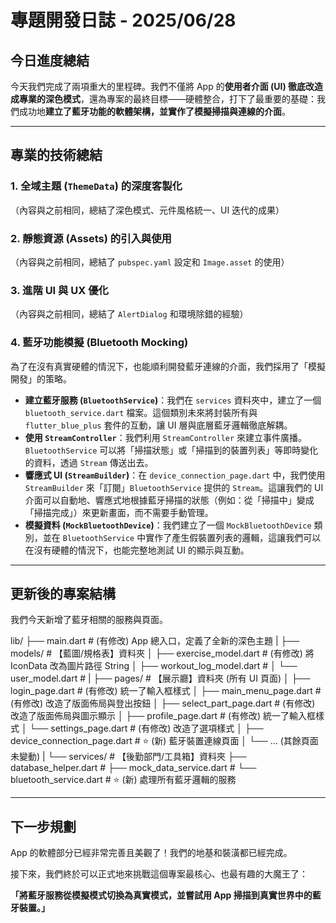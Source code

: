 # 專題開發日誌 - 2025/06/28

## 今日進度總結

今天我們完成了兩項重大的里程碑。我們不僅將 App 的**使用者介面 (UI) 徹底改造成專業的深色模式**，還為專案的最終目標——硬體整合，打下了最重要的基礎：我們成功地**建立了藍牙功能的軟體架構，並實作了模擬掃描與連線的介面**。


---

## 專業的技術總結

### 1. 全域主題 (`ThemeData`) 的深度客製化
（內容與之前相同，總結了深色模式、元件風格統一、UI 迭代的成果）

### 2. 靜態資源 (Assets) 的引入與使用
（內容與之前相同，總結了 `pubspec.yaml` 設定和 `Image.asset` 的使用）

### 3. 進階 UI 與 UX 優化
（內容與之前相同，總結了 `AlertDialog` 和環境除錯的經驗）

### 4. 藍牙功能模擬 (Bluetooth Mocking)

為了在沒有真實硬體的情況下，也能順利開發藍牙連線的介面，我們採用了「模擬開發」的策略。

* **建立藍牙服務 (`BluetoothService`)**：我們在 `services` 資料夾中，建立了一個 `bluetooth_service.dart` 檔案。這個類別未來將封裝所有與 `flutter_blue_plus` 套件的互動，讓 UI 層與底層藍牙邏輯徹底解耦。
* **使用 `StreamController`**：我們利用 `StreamController` 來建立事件廣播。`BluetoothService` 可以將「掃描狀態」或「掃描到的裝置列表」等即時變化的資料，透過 `Stream` 傳送出去。
* **響應式 UI (`StreamBuilder`)**：在 `device_connection_page.dart` 中，我們使用 `StreamBuilder` 來「訂閱」`BluetoothService` 提供的 `Stream`。這讓我們的 UI 介面可以自動地、響應式地根據藍牙掃描的狀態（例如：從「掃描中」變成「掃描完成」）來更新畫面，而不需要手動管理。
* **模擬資料 (`MockBluetoothDevice`)**：我們建立了一個 `MockBluetoothDevice` 類別，並在 `BluetoothService` 中實作了產生假裝置列表的邏輯，這讓我們可以在沒有硬體的情況下，也能完整地測試 UI 的顯示與互動。

---

## 更新後的專案結構

我們今天新增了藍牙相關的服務與頁面。


lib/
├── main.dart             # (有修改) App 總入口，定義了全新的深色主題
|
├── models/               # 【藍圖/規格表】資料夾
│   ├── exercise_model.dart     # (有修改) 將 IconData 改為圖片路徑 String
│   ├── workout_log_model.dart  #
│   └── user_model.dart         #
|
├── pages/                # 【展示廳】資料夾 (所有 UI 頁面)
│   ├── login_page.dart         # (有修改) 統一了輸入框樣式
│   ├── main_menu_page.dart     # (有修改) 改造了版面佈局與登出按鈕
│   ├── select_part_page.dart   # (有修改) 改造了版面佈局與圖示顯示
│   ├── profile_page.dart       # (有修改) 統一了輸入框樣式
│   └── settings_page.dart      # (有修改) 改造了選項樣式
│   ├── device_connection_page.dart # ⭐ (新) 藍牙裝置連線頁面
│   └── ... (其餘頁面未變動)
|
└── services/             # 【後勤部門/工具箱】資料夾
├── database_helper.dart      #
├── mock_data_service.dart    #
└── bluetooth_service.dart    # ⭐ (新) 處理所有藍牙邏輯的服務


---

## 下一步規劃

App 的軟體部分已經非常完善且美觀了！我們的地基和裝潢都已經完成。

接下來，我們終於可以正式地來挑戰這個專案最核心、也最有趣的大魔王了：

**「將藍牙服務從模擬模式切換為真實模式，並嘗試用 App 掃描到真實世界中的藍牙裝置。」**

